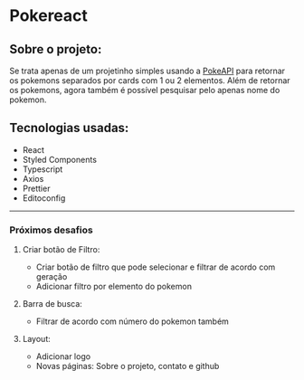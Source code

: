# Pokereact

## Sobre o projeto:

Se trata apenas de um projetinho simples usando a [PokeAPI](https://pokeapi.co/) para retornar os pokemons separados por cards com 1 ou 2 elementos. Além de retornar os pokemons, agora também é possível pesquisar pelo apenas nome do pokemon.

## Tecnologias usadas:

- React
- Styled Components
- Typescript
- Axios
- Prettier
- Editoconfig

---

### Próximos desafios

1. Criar botão de Filtro:

   - Criar botão de filtro que pode selecionar e filtrar de acordo com geração
   - Adicionar filtro por elemento do pokemon

2. Barra de busca:

   - Filtrar de acordo com número do pokemon também

3. Layout:
   - Adicionar logo
   - Novas páginas: Sobre o projeto, contato e github
